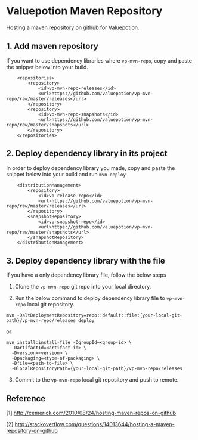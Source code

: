 # Valuepotion Maven Repository

Hosting a maven repository on github for Valuepotion.

## 1. Add maven repository

If you want to use dependency libraries where `vp-mvn-repo`, copy and paste the snippet below into your build.

```
    <repositories>
        <repository>
            <id>vp-mvn-repo-releases</id>
            <url>https://github.com/valuepotion/vp-mvn-repo/raw/master/releases</url>
        </repository>
        <repository>
            <id>vp-mvn-repo-snapshots</id>
            <url>https://github.com/valuepotion/vp-mvn-repo/raw/master/snapshots</url>
        </repository>
    </repositories>
```

## 2. Deploy dependency library in its project

In order to deploy dependency library you made, copy and paste the snippet below into your build and run `mvn deploy`


```
    <distributionManagement>
        <repository>
            <id>vp-release-repo</id>
            <url>https://github.com/valuepotion/vp-mvn-repo/raw/master/releases</url>
        </repository>
        <snapshotRepository>
            <id>vp-snapshot-repo</id>
            <url>https://github.com/valuepotion/vp-mvn-repo/raw/master/snapshots</url>
        </snapshotRepository>
    </distributionManagement>
```


## 3. Deploy dependency library with the file

If you have a only dependency library file, follow the below steps

1. Clone the `vp-mvn-repo` git repo into your local directory.

2. Run the below command to deploy dependency library file to `vp-mvn-repo` local git repository.

```
mvn -DaltDeploymentRepository=repo::default::file:{your-local-git-path}/vp-mvn-repo/releases deploy
```

or

```
mvn install:install-file -DgroupId=<group-id> \
  -DartifactId=<artifact-id> \
  -Dversion=<version> \
  -Dpackaging=<type-of-packaging> \
  -Dfile=<path-to-file> \
  -DlocalRepositoryPath={your-local-git-path}/vp-mvn-repo/releases
```

3. Commit to the `vp-mvn-repo` local git repository and push to remote.


## Reference

[1] http://cemerick.com/2010/08/24/hosting-maven-repos-on-github

[2] http://stackoverflow.com/questions/14013644/hosting-a-maven-repository-on-github
